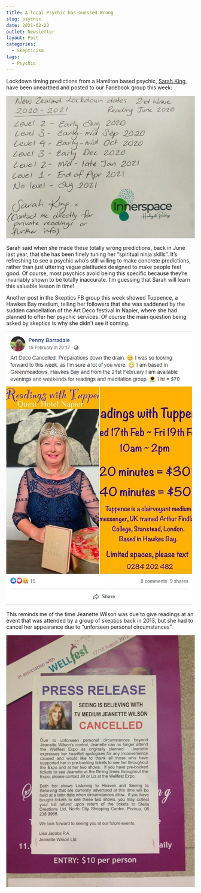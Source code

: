 ```yaml
---
title: A local Psychic has Guessed Wrong
slug: psychic
date: 2021-02-22
outlet: Newsletter
layout: Post
categories:
  - Skepticism
tags:
  - Psychic
---
```


Lockdown timing predictions from a Hamilton based psychic, [Sarah King](https://www.theinnerspace.online/), have been unearthed and posted to our Facebook group this week:

<!-- more -->

![alt_text](./image4.png)

Sarah said when she made these totally wrong predictions, back in June last year, that she has been finely tuning her “spiritual ninja skills”. It’s refreshing to see a psychic who’s still willing to make concrete predictions, rather than just uttering vague platitudes designed to make people feel good. Of course, most psychics avoid being this specific because they’re invariably shown to be totally inaccurate. I’m guessing that Sarah will learn this valuable lesson in time!

Another post in the Skeptics FB group this week showed Tuppence, a Hawkes Bay medium, telling her followers that she was saddened by the sudden cancellation of the Art Deco festival in Napier, where she had planned to offer her psychic services. Of course the main question being asked by skeptics is why she didn’t see it coming.

![Napier](./image1.jpg)

This reminds me of the time Jeanette Wilson was due to give readings at an event that was attended by a group of skeptics back in 2013, but she had to cancel her appearance due to “unforseen personal circumstances”.

![Jeanette Wilson](./image2.png)
